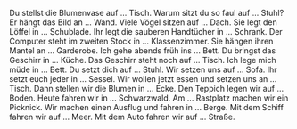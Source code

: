 Du stellst die Blumenvase auf ... Tisch.
Warum sitzt du so faul auf ... Stuhl?
Er hängt das Bild an ... Wand.
Viele Vögel sitzen auf ... Dach.
Sie legt den Löffel in ... Schublade.
Ihr legt die sauberen Handtücher in ... Schrank.
Der Computer steht im zweiten Stock in ... Klassenzimmer.
Sie hängen ihren Mantel an ... Garderobe.
Ich gehe abends früh ins ... Bett.
Du bringst das Geschirr in ... Küche.
Das Geschirr steht noch auf ... Tisch.
Ich lege mich müde in ... Bett.
Du setzt dich auf ... Stuhl.
Wir setzen uns auf ... Sofa.
Ihr setzt euch jeder in ... Sessel.
Wir wollen jetzt essen und setzen uns an ... Tisch.
Dann stellen wir die Blumen in ... Ecke.
Den Teppich legen wir auf ... Boden.
Heute fahren wir in ... Schwarzwald.
Am ... Rastplatz machen wir ein Picknick.
Wir machen einen Ausflug und fahren in ... Berge.
Mit dem Schiff fahren wir auf ... Meer.
Mit dem Auto fahren wir auf ... Straße.
